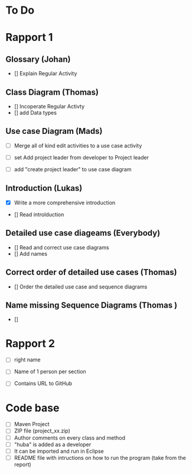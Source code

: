 # To Do 

# Rapport 1

## Glossary (Johan)
- [] Explain Regular Activity 


## Class Diagram (Thomas)
- [] Incoperate Regular Activty
- [] add Data types  

## Use case Diagram (Mads)
- [ ] Merge all of kind edit activities to a use case activity
- [ ] set Add project leader from developer to Project leader
- [ ] add "create project leader" to use case diagram


## Introduction (Lukas)
- [x] Write a more comprehensive introduction 
- []  Read introlduction 


## Detailed use case diageams (Everybody)
- [] Read and correct use case diagrams  
- [] Add names 

## Correct order of detailed use cases (Thomas)
- [] Order the detailed use case and sequence diagrams 

## Name missing Sequence Diagrams (Thomas )
- []


# Rapport 2 

- [ ] right name
- [ ] Name of 1 person per section 
- [ ] Contains URL to GitHub


# Code base 
- [ ] Maven Project 
- [ ] ZIP file (project_xx.zip)
- [ ] Author comments on every class and method 
- [ ] "huba" is added as a developer 
- [ ] It can be imported and run in Eclipse
- [ ] README file with intructions on how to run the program (take from the report)

